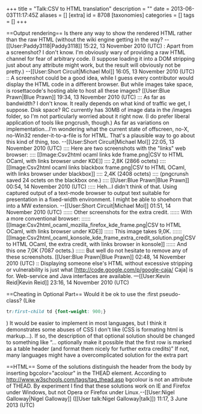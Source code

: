 +++
title = "Talk:CSV to HTML translation"
description = ""
date = 2013-06-03T11:17:45Z
aliases = []
[extra]
id = 8708
[taxonomies]
categories = []
tags = []
+++

==Output rendering==
Is there any way to show the rendered HTML rather than the raw HTML (without the wiki engine getting in the way? --[[User:Paddy3118|Paddy3118]] 15:22, 13 November 2010 (UTC)
: Apart from a screenshot? I don't know. I'm obviously wary of providing a raw HTML channel for fear of arbitrary code. (I suppose loading it into a DOM stripping just about any attribute might work, but the result will obviously not be pretty.) --[[User:Short Circuit|Michael Mol]] 16:05, 13 November 2010 (UTC)
:: A screenshot could be a good idea, while I guess every contributor would display the HTML code in a different browser. But while images take space, is rosettacode's hosting able to host all these images? [[User:Blue Prawn|Blue Prawn]] 19:34, 13 November 2010 (UTC)
::: As far as bandwidth? I don't know. It really depends on what kind of traffic we get, I suppose. Disk space? RC currently has 30MB of image data in the /images folder, so I'm not particularly worried about it right now. (I do prefer liberal application of tools like pngcrush, though.) As far as variations on implementation...I'm wondering what the current state of offscreen, no-X, no-Win32 render-it-to-a-file is for HTML. That's a plausible way to go about this kind of thing, too. --[[User:Short Circuit|Michael Mol]] 22:05, 13 November 2010 (UTC)
:::: Here are two screenshots with the "links" web browser:
:::: [[Image:Csv2html ocaml links kde frame.png|CSV to HTML OCaml, with links browser under KDE]]
:::: 2,8K (2866 octets)
:::: [[Image:Csv2html ocaml links blackbox frame.png|CSV to HTML OCaml, with links browser under blackbox]]
:::: 2,4K (2408 octets)
:::: (pngcrunsh saved 24 octets on the blackbox one.)
:::: [[User:Blue Prawn|Blue Prawn]] 00:54, 14 November 2010 (UTC)
::::: Heh...I didn't think of that. Using captured output of a text-mode browser to output text suitable for presentation in a fixed-width environment. I might be able to shoehorn that into a MW extension. --[[User:Short Circuit|Michael Mol]] 01:51, 14 November 2010 (UTC)
:::::: Other screenshots for the extra credit.
:::::: With a more conventional browser:
:::::: [[Image:Csv2html_ocaml_mozilla_firefox_kde_frame.png|CSV to HTML OCaml, with links browser under KDE]]
:::::: This image takes 9,0K.
:::::: [[Image:Csv2html_ocaml_konsole_kde_frame_extra_credit_solution.png|CSV to HTML OCaml, the extra credit, with links browser in konsole]]
:::::: And this one 7,0K (7087 octets.)
:::::: But well do not hesitate to remove any of these screenshots. [[User:Blue Prawn|Blue Prawn]] 02:48, 14 November 2010 (UTC)
:: Displaying someone else's HTML without excessive stripping or vulnerability is just what [http://code.google.com/p/google-caja/ Caja] is for. Web-service and Java interfaces are available. —[[User:Kevin Reid|Kevin Reid]] 23:16, 14 November 2010 (UTC)


==Cheating in Optional Part==
Would it be ok to use the :first pseudo-class? (Like 
```CSS
tr:first-child td {font-weight: 900;}
```
)
It would be easier to implement in most languages, but I think it demonstrates some abuses of CSS I don't like (CSS is formating html is markup…). 
If so, the description of that optional solution should be changed to something like “… optionally make it possible that the first row is marked as a table header (and format them nicely for further extra credits)”
If not, many languages might have a overcomplicated solution for the extra part

==HTML==
Some of the solutions distinguish the header from the body by inserting bgcolor="acolour" in the THEAD element. According to http://www.w3schools.com/tags/tag_thead.asp bgcolour is not an attribute of THEAD. By experiment I find that these solutions work on IE and Firefox under Windows, but not Opera or Firefox under Linux.--[[User:Nigel Galloway|Nigel Galloway]] ([[User talk:Nigel Galloway|talk]]) 11:17, 3 June 2013 (UTC)
